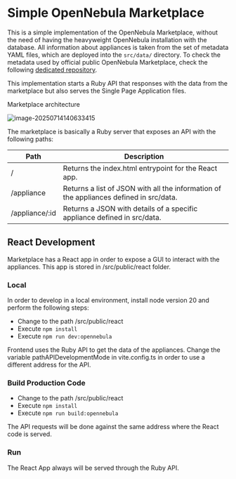 # Simple OpenNebula Marketplace

This is a simple implementation of the OpenNebula Marketplace, without the need of having the heavyweight OpenNebula installation with the database.
All information about appliances is taken from the set of metadata YAML files, which are deployed into the `src/data/` directory. To check the metadata used by official public OpenNebula Marketplace, check the following [dedicated repository](https://github.com/OpenNebula/marketplace).

This implementation starts a Ruby API that responses with the data from the marketplace but also serves the Single Page Application files.



Marketplace architecture

![image-20250714140633415](/home/david/.config/Typora/typora-user-images/image-20250714140633415.png)

The marketplace is basically a Ruby server that exposes an API with the following paths:



| Path           | Description                                                  |
| -------------- | ------------------------------------------------------------ |
| /              | Returns the index.html entrypoint for the React app.         |
| /appliance     | Returns a list of JSON with all the information of the appliances defined in src/data. |
| /appliance/:id | Returns a JSON with details of a specific appliance defined in src/data. |



## React Development

Marketplace has a React app in order to expose a GUI to interact with the appliances. This app is stored in /src/public/react folder.

### Local

In order to develop in a local environment, install node version 20 and perform the following steps:
- Change to the path /src/public/react
- Execute `npm install`
- Execute `npm run dev:opennebula`

Frontend uses the Ruby API to get the data of the appliances. Change the variable pathAPIDevelopmentMode in vite.config.ts in order to use a different address for the API.

### Build Production Code

- Change to the path /src/public/react
- Execute `npm install`
- Execute `npm run build:opennebula`

The API requests will be done against the same address where the React code is served.

### Run

The React App always will be served through the Ruby API.